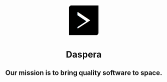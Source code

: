 <p align="center"><a href="https://daspera.space/" target="_blank"><img src="https://raw.githubusercontent.com/DasperaSpace/.github/main/profile/logo.png" width="20%"></a></p>

<h1 align="center">Daspera</h1>
<h2 align="center">Our mission is to bring quality software to space.</h1>
